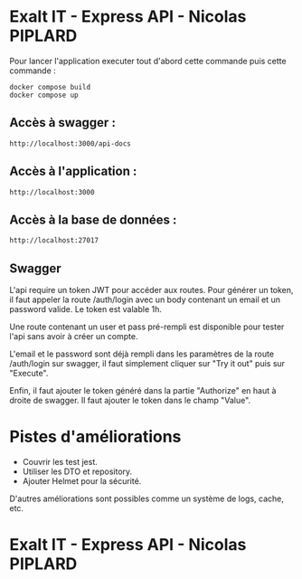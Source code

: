 # Exalt IT - Express API - Nicolas PIPLARD

Pour lancer l'application executer tout d'abord cette commande puis cette commande :
```
docker compose build
docker compose up
```

## Accès à swagger :
```
http://localhost:3000/api-docs
```

## Accès à l'application :
```
http://localhost:3000
```

## Accès à la base de données :
```
http://localhost:27017
```

## Swagger
L'api require un token JWT pour accéder aux routes. Pour générer un token, il faut appeler la route /auth/login avec un body contenant un email et un password valide. 
Le token est valable 1h.

Une route contenant un user et pass pré-rempli est disponible pour tester l'api sans avoir à créer un compte.

L'email et le password sont déjà rempli dans les paramètres de la route /auth/login sur swagger, il faut simplement cliquer sur "Try it out" puis sur "Execute".

Enfin, il faut ajouter le token généré dans la partie "Authorize" en haut à droite de swagger. 
Il faut ajouter le token dans le champ "Value".

# Pistes d'améliorations
- Couvrir les test jest.
- Utiliser les DTO et repository.
- Ajouter Helmet pour la sécurité.

D'autres améliorations sont possibles comme un système de logs, cache, etc.

# Exalt IT - Express API - Nicolas PIPLARD
